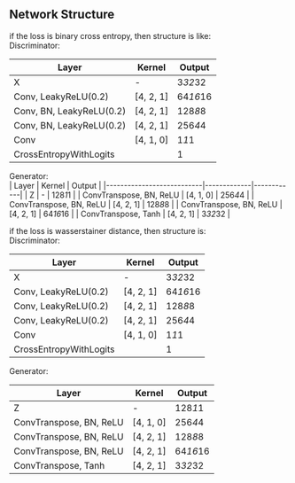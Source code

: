 
## Network Structure
if the loss is binary cross entropy, then structure is like:  
Discriminator:  

|  			Layer 		                    |  			Kernel 		    |  			Output 		   |
|----------------------------|-------------|------------|
|  			X 		                        |  			- 		         |  			3*32*32 		  |
|  			Conv, LeakyReLU(0.2) 		     |  			[4, 2, 1] 		 |  			64*16*16 		 |
|  			Conv, BN, LeakyReLU(0.2) 		 |  			[4, 2, 1] 		 |  			128*8*8 		  |
|  			Conv, BN, LeakyReLU(0.2) 		 |  			[4, 2, 1] 		 |  			256*4*4 		  |
|  			Conv 		                     |  			[4, 1, 0] 		 |  			1*1*1 		    |
|  			CrossEntropyWithLogits 		   |  			  			 		        |  			1 		        |

Generator:  
|  			Layer 		                   |  			Kernel 		    |  			Output 		   |
|---------------------------|-------------|------------|
|  			Z 		                       |  			- 		         |  			128*1*1 		  |
|  			ConvTranspose, BN, ReLU 		 |  			[4, 1, 0] 		 |  			256*4*4 		  |
|  			ConvTranspose, BN, ReLU 		 |  			[4, 2, 1] 		 |  			128*8*8 		  |
|  			ConvTranspose, BN, ReLU 		 |  			[4, 2, 1] 		 |  			64*16*16 		 |
|  			ConvTranspose, Tanh 		     |  			[4, 2, 1] 		 |  			3*32*32 		  |
  
if the loss is wasserstainer distance, then structure is:  
Discriminator:  

|  			Layer 		                    |  			Kernel 		    |  			Output 		   |
|----------------------------|-------------|------------|
|  			X 		                        |  			- 		         |  			3*32*32 		  |
|  			Conv, LeakyReLU(0.2) 		     |  			[4, 2, 1] 		 |  			64*16*16 		 |
|  			Conv, LeakyReLU(0.2) 		 |  			[4, 2, 1] 		 |  			128*8*8 		  |
|  			Conv, LeakyReLU(0.2) 		 |  			[4, 2, 1] 		 |  			256*4*4 		  |
|  			Conv 		                     |  			[4, 1, 0] 		 |  			1*1*1 		    |
|  			CrossEntropyWithLogits 		   |  			  			 		        |  			1 		        |

Generator:  

|  			Layer 		                   |  			Kernel 		    |  			Output 		   |
|---------------------------|-------------|------------|
|  			Z 		                       |  			- 		         |  			128*1*1 		  |
|  			ConvTranspose, BN, ReLU 		 |  			[4, 1, 0] 		 |  			256*4*4 		  |
|  			ConvTranspose, BN, ReLU 		 |  			[4, 2, 1] 		 |  			128*8*8 		  |
|  			ConvTranspose, BN, ReLU 		 |  			[4, 2, 1] 		 |  			64*16*16 		 |
|  			ConvTranspose, Tanh 		     |  			[4, 2, 1] 		 |  			3*32*32 		  |
  
